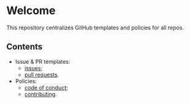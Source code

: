 # Welcome

This repository centralizes GitHub templates and policies for all repos.

## Contents

* Issue & PR templates:
  * [issues](ISSUE_TEMPLATE);
  * [pull requests](PULL_REQUEST_TEMPLATE).
* Policies:
  * [code of conduct](CODE_OF_CONDUCT.md);
  * [contributing](CONTRIBUTING.md).
